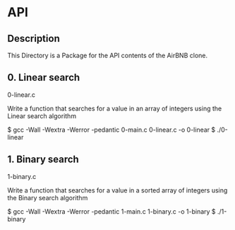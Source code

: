 # API

## Description

This Directory is a Package for the API contents of the AirBNB clone.

## 0. Linear search
0-linear.c

Write a function that searches for a value in an array of integers using the Linear search algorithm

$ gcc -Wall -Wextra -Werror -pedantic 0-main.c 0-linear.c -o 0-linear
$ ./0-linear

## 1. Binary search
1-binary.c

Write a function that searches for a value in a sorted array of integers using the Binary search algorithm

$ gcc -Wall -Wextra -Werror -pedantic 1-main.c 1-binary.c -o 1-binary
$ ./1-binary
